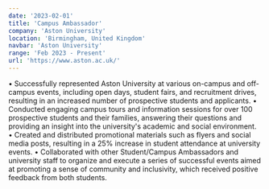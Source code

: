 ```yaml
---
date: '2023-02-01'
title: 'Campus Ambassador'
company: 'Aston University'
location: 'Birmingham, United Kingdom'
navbar: 'Aston University'
range: 'Feb 2023 - Present'
url: 'https://www.aston.ac.uk/'
---
```


•	Successfully represented Aston University at various on-campus and off-campus events, including open days, student fairs, and recruitment drives, resulting in an increased number of prospective students and applicants.
•	Conducted engaging campus tours and information sessions for over 100 prospective students and their families, answering their questions and providing an insight into the university's academic and social environment.
•	Created and distributed promotional materials such as flyers and social media posts, resulting in a 25% increase in student attendance at university events.
•	Collaborated with other Student/Campus Ambassadors and university staff to organize and execute a series of successful events aimed at promoting a sense of community and inclusivity, which received positive feedback from both students. 